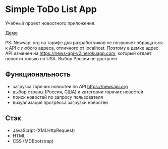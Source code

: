 # Simple ToDo List App

Учебный проект новостного приложения.

[Демо](https://news.yuriylysyuk.com)

PS: Newsapi.org на тарифе для разработчиков не позволяет обращаться к API с любого адреса, отличного от localhost. Поэтому в демке адрес API изменен на https://news-api-v2.herokuapp.com, который отдает новости только по USA. Выбор России не доступен.

## Функциональность

- загрузка горячих новостей по API https://newsapi.org
- выбор страны (Россия, США) и категории горячих новостей
- поиск новостей по запросу пользователя
- визуализация прогресса загрузки новостей

## Стэк

- JavaScript (XMLHttpRequest)
- HTML
- CSS (MDBootstrap)
